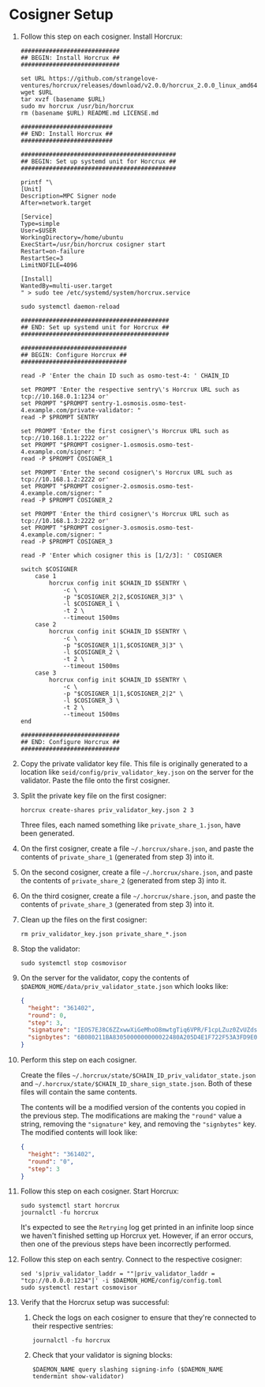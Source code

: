 # Cosigner Setup

1. Follow this step on each cosigner. Install Horcrux:

   ```shell
   ############################
   ## BEGIN: Install Horcrux ##
   ############################

   set URL https://github.com/strangelove-ventures/horcrux/releases/download/v2.0.0/horcrux_2.0.0_linux_amd64.tar.gz
   wget $URL
   tar xvzf (basename $URL)
   sudo mv horcrux /usr/bin/horcrux
   rm (basename $URL) README.md LICENSE.md

   ##########################
   ## END: Install Horcrux ##
   ##########################

   ############################################
   ## BEGIN: Set up systemd unit for Horcrux ##
   ############################################

   printf "\
   [Unit]
   Description=MPC Signer node
   After=network.target

   [Service]
   Type=simple
   User=$USER
   WorkingDirectory=/home/ubuntu
   ExecStart=/usr/bin/horcrux cosigner start
   Restart=on-failure
   RestartSec=3
   LimitNOFILE=4096

   [Install]
   WantedBy=multi-user.target
   " > sudo tee /etc/systemd/system/horcrux.service

   sudo systemctl daemon-reload

   ##########################################
   ## END: Set up systemd unit for Horcrux ##
   ##########################################

   ##############################
   ## BEGIN: Configure Horcrux ##
   ##############################

   read -P 'Enter the chain ID such as osmo-test-4: ' CHAIN_ID

   set PROMPT 'Enter the respective sentry\'s Horcrux URL such as tcp://10.168.0.1:1234 or'
   set PROMPT "$PROMPT sentry-1.osmosis.osmo-test-4.example.com/private-validator: "
   read -P $PROMPT SENTRY

   set PROMPT 'Enter the first cosigner\'s Horcrux URL such as tcp://10.168.1.1:2222 or'
   set PROMPT "$PROMPT cosigner-1.osmosis.osmo-test-4.example.com/signer: "
   read -P $PROMPT COSIGNER_1

   set PROMPT 'Enter the second cosigner\'s Horcrux URL such as tcp://10.168.1.2:2222 or'
   set PROMPT "$PROMPT cosigner-2.osmosis.osmo-test-4.example.com/signer: "
   read -P $PROMPT COSIGNER_2

   set PROMPT 'Enter the third cosigner\'s Horcrux URL such as tcp://10.168.1.3:2222 or'
   set PROMPT "$PROMPT cosigner-3.osmosis.osmo-test-4.example.com/signer: "
   read -P $PROMPT COSIGNER_3

   read -P 'Enter which cosigner this is [1/2/3]: ' COSIGNER

   switch $COSIGNER
       case 1
           horcrux config init $CHAIN_ID $SENTRY \
               -c \
               -p "$COSIGNER_2|2,$COSIGNER_3|3" \
               -l $COSIGNER_1 \
               -t 2 \
               --timeout 1500ms
       case 2
           horcrux config init $CHAIN_ID $SENTRY \
               -c \
               -p "$COSIGNER_1|1,$COSIGNER_3|3" \
               -l $COSIGNER_2 \
               -t 2 \
               --timeout 1500ms
       case 3
           horcrux config init $CHAIN_ID $SENTRY \
               -c \
               -p "$COSIGNER_1|1,$COSIGNER_2|2" \
               -l $COSIGNER_3 \
               -t 2 \
               --timeout 1500ms
   end

   ############################
   ## END: Configure Horcrux ##
   ############################
   ```

2. Copy the private validator key file. This file is originally generated to a location like `seid/config/priv_validator_key.json` on the server for the validator. Paste the file onto the first cosigner.
3. Split the private key file on the first cosigner:

   ```shell
   horcrux create-shares priv_validator_key.json 2 3
   ```

   Three files, each named something like `private_share_1.json`, have been generated.

4. On the first cosigner, create a file `~/.horcrux/share.json`, and paste the contents of `private_share_1` (generated from step 3) into it.
5. On the second cosigner, create a file `~/.horcrux/share.json`, and paste the contents of `private_share_2` (generated from step 3) into it.
6. On the third cosigner, create a file `~/.horcrux/share.json`, and paste the contents of `private_share_3` (generated from step 3) into it.
7. Clean up the files on the first cosigner:

   ```shell
   rm priv_validator_key.json private_share_*.json
   ```

8. Stop the validator:

   ```shell
   sudo systemctl stop cosmovisor
   ```

9. On the server for the validator, copy the contents of `$DAEMON_HOME/data/priv_validator_state.json` which looks like:

   ```json
   {
     "height": "361402",
     "round": 0,
     "step": 3,
     "signature": "IEOS7EJ8C6ZZxwwXiGeMhoO8mwtgTiq6VPR/F1cpLZuz0ZvUZdsgQjTt0GniAIgosfEjC5izKw4Nvvs3ZIceAw==",
     "signbytes": "6B080211BA8305000000000022480A205D4E1F722F53A3FD9E0D28639D7CE7B588338570EBA5C340687C30609C47BCA41224080112208283B6E16BEA46797F8AD4EE0ACE424AC7A4827202446B2D56E7F4438541B7BD2A0C08E4ACE28B0610CCD0AC830232066A756E6F2D31"
   }
   ```

10. Perform this step on each cosigner.

    Create the files `~/.horcrux/state/$CHAIN_ID_priv_validator_state.json` and `~/.horcrux/state/$CHAIN_ID_share_sign_state.json`. Both of these files will contain the same contents.

    The contents will be a modified version of the contents you copied in the previous step. The modifications are making the `"round"` value a string, removing the `"signature"` key, and removing the `"signbytes"` key. The modified contents will look like:

    ```json
    {
      "height": "361402",
      "round": "0",
      "step": 3
    }
    ```

11. Follow this step on each cosigner. Start Horcrux:

    ```shell
    sudo systemctl start horcrux
    journalctl -fu horcrux
    ```

    It's expected to see the `Retrying` log get printed in an infinite loop since we haven't finished setting up Horcrux yet. However, if an error occurs, then one of the previous steps have been incorrectly performed.

12. Follow this step on each sentry. Connect to the respective cosigner:

    ```shell
    sed 's|priv_validator_laddr = ""|priv_validator_laddr = "tcp://0.0.0.0:1234"|' -i $DAEMON_HOME/config/config.toml
    sudo systemctl restart cosmovisor
    ```

13. Verify that the Horcrux setup was successful:

    1. Check the logs on each cosigner to ensure that they're connected to their respective sentries:

       ```shell
       journalctl -fu horcrux
       ```

    2. Check that your validator is signing blocks:

       ```shell
       $DAEMON_NAME query slashing signing-info ($DAEMON_NAME tendermint show-validator)
       ```
